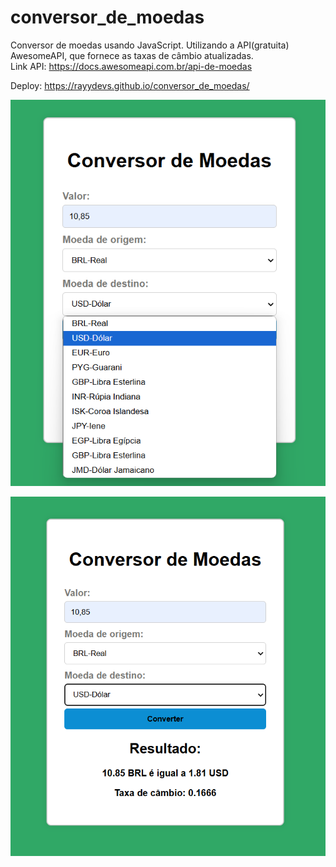 # conversor_de_moedas
Conversor de moedas usando JavaScript. Utilizando a API(gratuita) AwesomeAPI, que fornece as taxas de câmbio atualizadas.  
Link API: https://docs.awesomeapi.com.br/api-de-moedas  

Deploy: https://rayydevs.github.io/conversor_de_moedas/

![print demonstração](print1.png)

![print demonstração](print2.png)
